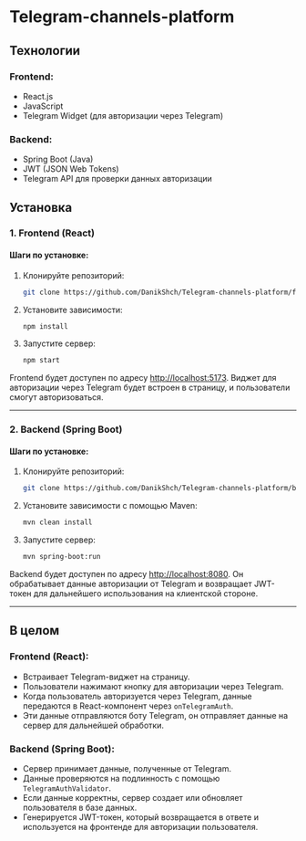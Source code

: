 # Telegram-channels-platform

## Технологии

### Frontend:
- React.js
- JavaScript
- Telegram Widget (для авторизации через Telegram)

### Backend:
- Spring Boot (Java)
- JWT (JSON Web Tokens)
- Telegram API для проверки данных авторизации

## Установка

### 1. Frontend (React)

#### Шаги по установке:

1. Клонируйте репозиторий:
    ```bash
    git clone https://github.com/DanikShch/Telegram-channels-platform/frontend
    ```

2. Установите зависимости:
    ```bash
    npm install
    ```

3. Запустите сервер:
    ```bash
    npm start
    ```

Frontend будет доступен по адресу [http://localhost:5173](http://localhost:5173). Виджет для авторизации через Telegram будет встроен в страницу, и пользователи смогут авторизоваться.

---

### 2. Backend (Spring Boot)

#### Шаги по установке:

1. Клонируйте репозиторий:
    ```bash
    git clone https://github.com/DanikShch/Telegram-channels-platform/backend
    ```

2. Установите зависимости с помощью Maven:
    ```bash
    mvn clean install
    ```

3. Запустите сервер:
    ```bash
    mvn spring-boot:run
    ```

Backend будет доступен по адресу [http://localhost:8080](http://localhost:8080). Он обрабатывает данные авторизации от Telegram и возвращает JWT-токен для дальнейшего использования на клиентской стороне.

---

## В целом

### Frontend (React):
- Встраивает Telegram-виджет на страницу.
- Пользователи нажимают кнопку для авторизации через Telegram.
- Когда пользователь авторизуется через Telegram, данные передаются в React-компонент через `onTelegramAuth`.
- Эти данные отправляются боту Telegram, он отправляет данные на сервер для дальнейшей обработки.

### Backend (Spring Boot):
- Сервер принимает данные, полученные от Telegram.
- Данные проверяются на подлинность с помощью `TelegramAuthValidator`.
- Если данные корректны, сервер создает или обновляет пользователя в базе данных.
- Генерируется JWT-токен, который возвращается в ответе и используется на фронтенде для авторизации пользователя.